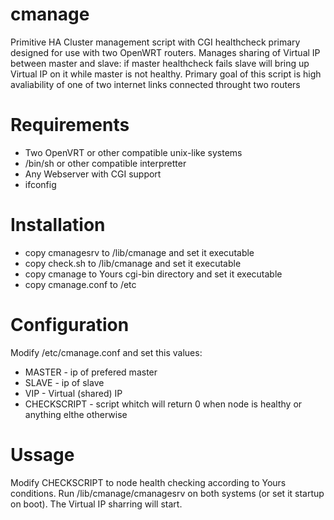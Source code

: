 # cmanage
Primitive HA Cluster management script with CGI healthcheck primary designed for use with two OpenWRT routers.
Manages sharing of  Virtual IP between master and slave: if master healthcheck fails slave will bring up Virtual IP on it while master is not healthy. Primary goal of this script is high avaliability of one of two internet links connected throught two routers

# Requirements
 - Two OpenVRT or other compatible unix-like systems
 - /bin/sh or other compatible interpretter
 - Any Webserver with CGI support
 - ifconfig

# Installation
- copy cmanagesrv to /lib/cmanage and set it executable
- copy check.sh to /lib/cmanage and set it executable
- copy cmanage to Yours cgi-bin directory and set it executable
- copy cmanage.conf to /etc

# Configuration
Modify /etc/cmanage.conf and set this values:
 - MASTER - ip of prefered master
 - SLAVE - ip of slave
 - VIP - Virtual (shared) IP
 - CHECKSCRIPT - script whitch will return 0 when node is healthy or anything elthe otherwise

# Ussage
Modify CHECKSCRIPT to node health checking according to Yours conditions. Run /lib/cmanage/cmanagesrv on both systems (or set it startup on boot). The Virtual IP sharring will start.
